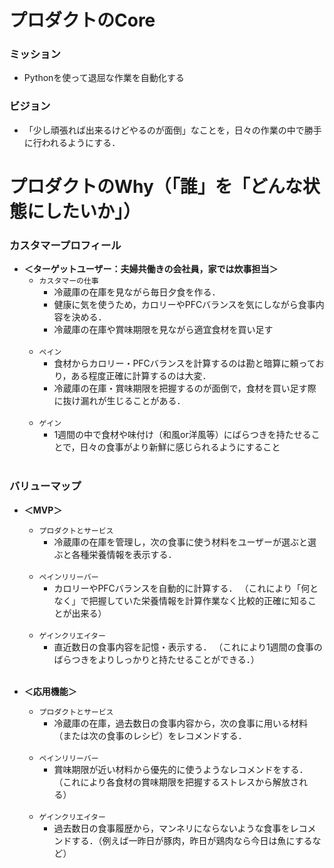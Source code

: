# プロダクトのCore

### ミッション
- Pythonを使って退屈な作業を自動化する

### ビジョン
- 「少し頑張れば出来るけどやるのが面倒」なことを，日々の作業の中で勝手に行われるようにする．


# プロダクトのWhy（「誰」を「どんな状態にしたいか」）

### カスタマープロフィール
- **＜ターゲットユーザー：夫婦共働きの会社員，家では炊事担当＞**
    - `カスタマーの仕事`
        - 冷蔵庫の在庫を見ながら毎日夕食を作る．
        - 健康に気を使うため，カロリーやPFCバランスを気にしながら食事内容を決める．
        - 冷蔵庫の在庫や賞味期限を見ながら適宜食材を買い足す<br><br>
    - `ペイン`
        - 食材からカロリー・PFCバランスを計算するのは勘と暗算に頼っており，ある程度正確に計算するのは大変．
        - 冷蔵庫の在庫・賞味期限を把握するのが面倒で，食材を買い足す際に抜け漏れが生じることがある．<br><br>
    - `ゲイン`
        - 1週間の中で食材や味付け（和風or洋風等）にばらつきを持たせることで，日々の食事がより新鮮に感じられるようにすること<br><br>

### バリューマップ

- **＜MVP＞**
    - `プロダクトとサービス`
        - 冷蔵庫の在庫を管理し，次の食事に使う材料をユーザーが選ぶと選ぶと各種栄養情報を表示する．<br><br>
    - `ペインリリーバー`
        - カロリーやPFCバランスを自動的に計算する．
          （これにより「何となく」で把握していた栄養情報を計算作業なく比較的正確に知ることが出来る）<br><br>
    - `ゲインクリエイター`
        - 直近数日の食事内容を記憶・表示する．
        （これにより1週間の食事のばらつきをよりしっかりと持たせることができる．）<br><br>

- **＜応用機能＞**
    - `プロダクトとサービス`
        - 冷蔵庫の在庫，過去数日の食事内容から，次の食事に用いる材料（または次の食事のレシピ）をレコメンドする．<br><br>
    - `ペインリリーバー`
        - 賞味期限が近い材料から優先的に使うようなレコメンドをする．
          （これにより各食材の賞味期限を把握するストレスから解放される）<br><br>
    - `ゲインクリエイター`
        - 過去数日の食事履歴から，マンネリにならないような食事をレコメンドする．（例えば一昨日が豚肉，昨日が鶏肉なら今日は魚にするなど）<br><br>


<!-- 
後で追記：
# プロダクトのWhat（ユーザー体験）

### ペルソナ・メンタルモデル
### カスタマージャーニー
-->